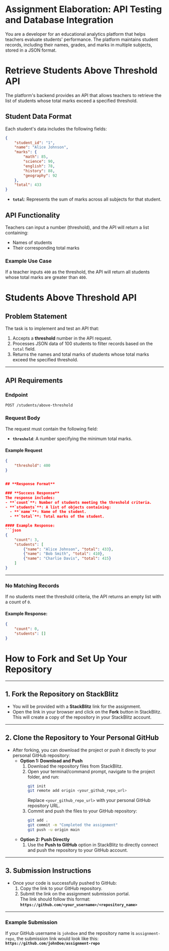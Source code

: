 # **Assignment Elaboration: API Testing and Database Integration**

You are a developer for an educational analytics platform that helps teachers evaluate students' performance. The platform maintains student records, including their names, grades, and marks in multiple subjects, stored in a JSON format.

# **Retrieve Students Above Threshold API**

The platform's backend provides an API that allows teachers to retrieve the list of students whose total marks exceed a specified threshold.

## **Student Data Format**
Each student's data includes the following fields:

```json
{
    "student_id": "1",
    "name": "Alice Johnson",
    "marks": {
        "math": 85,
        "science": 90,
        "english": 78,
        "history": 88,
        "geography": 92
    },
    "total": 433
}
```

- **`total`**: Represents the sum of marks across all subjects for that student.

## **API Functionality**
Teachers can input a number (threshold), and the API will return a list containing:
- Names of students
- Their corresponding total marks

### **Example Use Case**
If a teacher inputs `400` as the threshold, the API will return all students whose total marks are greater than `400`.

# Students Above Threshold API

## **Problem Statement**
The task is to implement and test an API that:
1. Accepts a **threshold** number in the API request.
2. Processes JSON data of 100 students to filter records based on the `total` field.
3. Returns the names and total marks of students whose total marks exceed the specified threshold.

---

## **API Requirements**

### **Endpoint**
`POST /students/above-threshold`

### **Request Body**
The request must contain the following field:
- **`threshold`**: A number specifying the minimum total marks.

#### **Example Request**
```json
{
    "threshold": 400
}


## **Response Format**

### **Success Response**
The response includes:
- **`count`**: Number of students meeting the threshold criteria.
- **`students`**: A list of objects containing:
  - **`name`**: Name of the student.
  - **`total`**: Total marks of the student.

#### Example Response:
```json
{
    "count": 3,
    "students": [
        {"name": "Alice Johnson", "total": 433},
        {"name": "Bob Smith", "total": 410},
        {"name": "Charlie Davis", "total": 415}
    ]
}
```

---

### **No Matching Records**
If no students meet the threshold criteria, the API returns an empty list with a count of `0`.

#### Example Response:
```json
{
    "count": 0,
    "students": []
}
```


# **How to Fork and Set Up Your Repository**

---

## **1. Fork the Repository on StackBlitz**
- You will be provided with a **StackBlitz** link for the assignment.
- Open the link in your browser and click on the **Fork** button in StackBlitz.  
  This will create a copy of the repository in your StackBlitz account.

---

## **2. Clone the Repository to Your Personal GitHub**
- After forking, you can download the project or push it directly to your personal GitHub repository:
  - **Option 1: Download and Push**
    1. Download the repository files from StackBlitz.
    2. Open your terminal/command prompt, navigate to the project folder, and run:
       ```bash
       git init
       git remote add origin <your_github_repo_url>
       ```
       Replace `<your_github_repo_url>` with your personal GitHub repository URL.
    3. Commit and push the files to your GitHub repository:
       ```bash
       git add .
       git commit -m "Completed the assignment"
       git push -u origin main
       ```
  - **Option 2: Push Directly**
    1. Use the **Push to GitHub** option in StackBlitz to directly connect and push the repository to your GitHub account.

---

## **3. Submission Instructions**
- Once your code is successfully pushed to GitHub:
  1. Copy the link to your GitHub repository.
  2. Submit the link on the assignment submission portal.  
     The link should follow this format:  
     **`https://github.com/<your_username>/<repository_name>`**

---

### **Example Submission**
If your GitHub username is `johnDoe` and the repository name is `assignment-repo`, the submission link would look like this:  
**`https://github.com/johnDoe/assignment-repo`**
